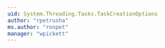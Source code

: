 ```yaml
---
uid: System.Threading.Tasks.TaskCreationOptions
author: "rpetrusha"
ms.author: "ronpet"
manager: "wpickett"
---
```


